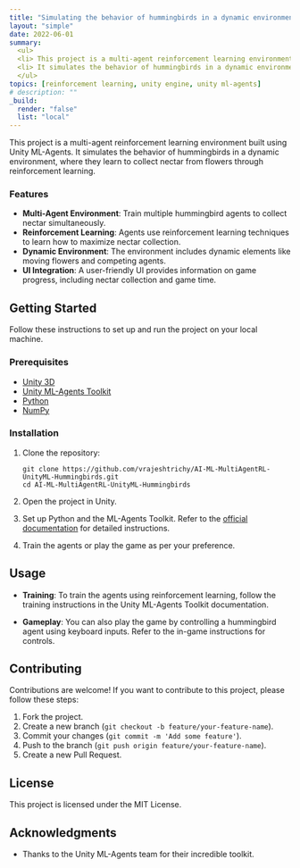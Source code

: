 ```yaml
---
title: "Simulating the behavior of hummingbirds in a dynamic environment using Multi-agent reinforcement learning"
layout: "simple"
date: 2022-06-01
summary: 
  <ul>
  <li> This project is a multi-agent reinforcement learning environment built using Unity ML-Agents. </li>
  <li> It simulates the behavior of hummingbirds in a dynamic environment, where they learn to collect nectar from flowers through reinforcement learning. </li>
  </ul>
topics: [reinforcement learning, unity engine, unity ml-agents]
# description: ""
_build:
  render: "false"
  list: "local"
---
```


This project is a multi-agent reinforcement learning environment built using Unity ML-Agents. It simulates the behavior of hummingbirds in a dynamic environment, where they learn to collect nectar from flowers through reinforcement learning.

### Features

- **Multi-Agent Environment**: Train multiple hummingbird agents to collect nectar simultaneously.
- **Reinforcement Learning**: Agents use reinforcement learning techniques to learn how to maximize nectar collection.
- **Dynamic Environment**: The environment includes dynamic elements like moving flowers and competing agents.
- **UI Integration**: A user-friendly UI provides information on game progress, including nectar collection and game time.

## Getting Started

Follow these instructions to set up and run the project on your local machine.

### Prerequisites

- [Unity 3D](https://unity.com/)
- [Unity ML-Agents Toolkit](https://github.com/Unity-Technologies/ml-agents)
- [Python](https://www.python.org/)
- [NumPy](https://numpy.org/)

### Installation

1. Clone the repository:

   ```shell
   git clone https://github.com/vrajeshtrichy/AI-ML-MultiAgentRL-UnityML-Hummingbirds.git
   cd AI-ML-MultiAgentRL-UnityML-Hummingbirds
   ```

2. Open the project in Unity.

3. Set up Python and the ML-Agents Toolkit. Refer to the [official documentation](https://github.com/Unity-Technologies/ml-agents/blob/main/docs/Installation.md) for detailed instructions.

4. Train the agents or play the game as per your preference.

## Usage

- **Training**: To train the agents using reinforcement learning, follow the training instructions in the Unity ML-Agents Toolkit documentation.

- **Gameplay**: You can also play the game by controlling a hummingbird agent using keyboard inputs. Refer to the in-game instructions for controls.

## Contributing

Contributions are welcome! If you want to contribute to this project, please follow these steps:

1. Fork the project.
2. Create a new branch (`git checkout -b feature/your-feature-name`).
3. Commit your changes (`git commit -m 'Add some feature'`).
4. Push to the branch (`git push origin feature/your-feature-name`).
5. Create a new Pull Request.

## License

This project is licensed under the MIT License.

## Acknowledgments

- Thanks to the Unity ML-Agents team for their incredible toolkit.